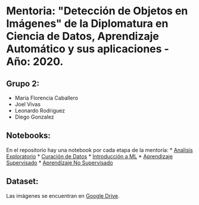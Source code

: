 # Mentoria: "Detección de Objetos en Imágenes" de la Diplomatura en Ciencia de Datos, Aprendizaje Automático y sus aplicaciones - Año: 2020.

## Grupo 2: 
 * Maria Florencia Caballero
 * Joel Vivas
 * Leonardo Rodriguez
 * Diego Gonzalez 

## Notebooks:
En el repositorio hay una notebook por cada
etapa de la mentoria:
    * [Analisis Exploratorio](https://github.com/leorodriguez/mentoria-diplodatos-grupo2/blob/master/mentoria_grupo2_entrega1.ipynb)
    * [Curación de Datos](https://github.com/leorodriguez/mentoria-diplodatos-grupo2/blob/master/mentoria_grupo2_entrega2_curacion.ipynb)
    * [Introducción a ML](https://github.com/leorodriguez/mentoria-diplodatos-grupo2/blob/master/mentoria_grupo2_entrega3_introml.ipynb)
    * [Aprendizaje Supervisado](https://github.com/leorodriguez/mentoria-diplodatos-grupo2/blob/master/mentoria_grupo2_entrega4_supervisado.ipynb)
    * [Aprendizaje No Supervisado](https://github.com/leorodriguez/mentoria-diplodatos-grupo2/blob/master/mentoria_grupo2_entrega5_NoSupervisado.ipynb)


## Dataset:
Las imágenes se encuentran en [Google Drive](https://drive.google.com/drive/u/0/folders/1h1hHcEqzdruIsngERX8wdFjB2sM0S_aw).

